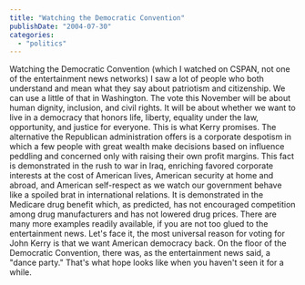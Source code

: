 ```yaml
---
title: "Watching the Democratic Convention"
publishDate: "2004-07-30"
categories: 
  - "politics"
---
```


Watching the Democratic Convention (which I watched on CSPAN, not one of the entertainment news networks) I saw a lot of people who both understand and mean what they say about patriotism and citizenship. We can use a little of that in Washington. The vote this November will be about human dignity, inclusion, and civil rights. It will be about whether we want to live in a democracy that honors life, liberty, equality under the law, opportunity, and justice for everyone. This is what Kerry promises. The alternative the Republican administration offers is a corporate despotism in which a few people with great wealth make decisions based on influence peddling and concerned only with raising their own profit margins. This fact is demonstrated in the rush to war in Iraq, enriching favored corporate interests at the cost of American lives, American security at home and abroad, and American self-respect as we watch our government behave like a spoiled brat in international relations. It is demonstrated in the Medicare drug benefit which, as predicted, has not encouraged competition among drug manufacturers and has not lowered drug prices. There are many more examples readily available, if you are not too glued to the entertainment news. Let's face it, the most universal reason for voting for John Kerry is that we want American democracy back. On the floor of the Democratic Convention, there was, as the entertainment news said, a "dance party." That's what hope looks like when you haven't seen it for a while.

